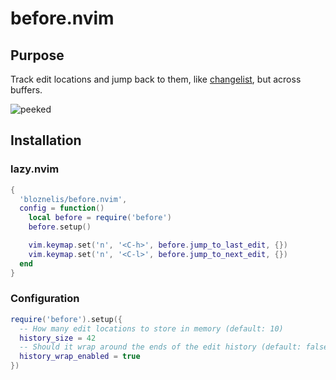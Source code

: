 # before.nvim
## Purpose
Track edit locations and jump back to them, like [changelist](https://neovim.io/doc/user/motion.html#changelist), but across buffers.

![peeked](https://github.com/bloznelis/before.nvim/assets/33397865/d7d8c79e-e716-4588-b602-2271fb0bda1e)

## Installation
### lazy.nvim
```lua
{
  'bloznelis/before.nvim',
  config = function()
    local before = require('before')
    before.setup()

    vim.keymap.set('n', '<C-h>', before.jump_to_last_edit, {})
    vim.keymap.set('n', '<C-l>', before.jump_to_next_edit, {})
  end
}
```

### Configuration
```lua
require('before').setup({
  -- How many edit locations to store in memory (default: 10)
  history_size = 42
  -- Should it wrap around the ends of the edit history (default: false)
  history_wrap_enabled = true
})
```
